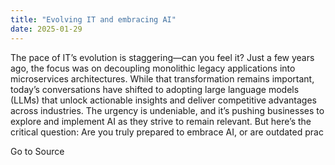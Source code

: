 ```yaml
---
title: "Evolving IT and embracing AI"
date: 2025-01-29
---
```


The pace of IT’s evolution is staggering—can you feel it? Just a few years ago, the focus was on decoupling monolithic legacy applications into microservices architectures. While that transformation remains important, today’s conversations have shifted to adopting large language models (LLMs) that unlock actionable insights and deliver competitive advantages across industries. The urgency is undeniable, and it’s pushing businesses to explore and implement AI as they strive to remain relevant. But here’s the critical question: Are you truly prepared to embrace AI, or are outdated prac

Go to Source

